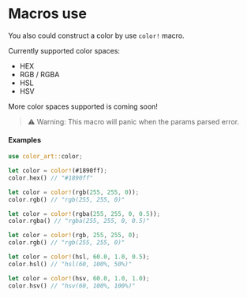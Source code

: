 # Macros use

You also could construct a color by use `color!` macro.

Currently supported color spaces:

- HEX
- RGB / RGBA
- HSL
- HSV

More color spaces supported is coming soon!

> ⚠️ Warning: This macro will panic when the params parsed error.

#### Examples

```rust
use color_art::color;

let color = color!(#1890ff);
color.hex() // "#1890ff"

let color = color!(rgb(255, 255, 0));
color.rgb() // "rgb(255, 255, 0)"

let color = color!(rgba(255, 255, 0, 0.5));
color.rgba() // "rgba(255, 255, 0, 0.5)"

let color = color!(rgb, 255, 255, 0);
color.rgb() // "rgb(255, 255, 0)"

let color = color!(hsl, 60.0, 1.0, 0.5);
color.hsl() // "hsl(60, 100%, 50%)"

let color = color!(hsv, 60.0, 1.0, 1.0);
color.hsv() // "hsv(60, 100%, 100%)"
```
